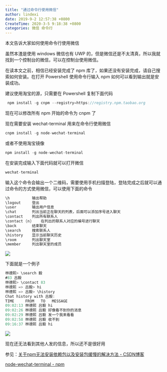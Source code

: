 ```yaml
---
title: "通过命令行使用微信"
author: lindexi
date: 2019-9-2 12:57:38 +0800
CreateTime: 2020-3-5 9:18:38 +0800
categories: 微信 命令行
---
```


本文告诉大家如何使用命令行使用微信

<!--more-->


<!-- csdn -->

<!-- 标签：微信，命令行 -->

虽然本渣是使用 windows 微信也有 UWP 的，但是微信还是不太清真，所以我就找到一个控制台的微信，可以在控制台使用微信。

在读本文之前，相信已经安装完成了 npm 库了，如果还没有安装完成，请自己搜索如何安装。在打开 Powershell 使用命令行输入 npm 如何可以看到输出就是安装成功。

建议使用淘宝的源，只需要在 Powershell 复制下面代码

```csharp
 npm install -g cnpm --registry=https://registry.npm.taobao.org
```

现在可以修改所有 npm 开始的命令为 cnpm 了

现在需要安装 wechat-terminal 用来在命令行使用微信

```csharp
cnpm install -g node-wechat-terminal
```

或者不使用淘宝镜像

```csharp
npm install -g node-wechat-terminal
```

在安装完成输入下面代码就可以打开微信

```csharp
wechat-terminal
```

输入这个命令会输出一个二维码，需要使用手机扫描登陆，登陆完成之后就可以通过命令的方式使用微信，可以使用下面的命令

```csharp
\h			输出帮助
\logout		登出
\user		输出用户信息
\chat 		列出当前正在聊天的列表，后面可以添加序号进入聊天
\contact	列出所有联系人
\contact {n}	在列出的联系人对应的编号进行聊天
\back		结束聊天
\search		搜索联系人
\history 	显示当前聊天历史
\room 		列出聊天室
\member 	列出聊天室的成员
```

<!-- ![](image/通过命令行使用微信/通过命令行使用微信0.png) -->
![](http://image.acmx.xyz/lindexi%2F20188239121537)

下面就是一个例子

```csharp
林德熙> \search 毅
#83 吕毅
林德熙> \contact 83
林德熙 => 吕毅> hi
林德熙 => 吕毅> \history
Chat history with 吕毅:
TIME     FROM   TO   MESSAGE
09:02:13 林德熙 吕毅 hi
09:02:26 林德熙 吕毅 好像看不到你的消息
09:02:29 林德熙 吕毅 发一个我来看看
09:02:58 林德熙 吕毅 收不到
09:16:37 林德熙 吕毅 hi
```

<!-- ![](image/通过命令行使用微信/通过命令行使用微信1.png) -->

![](http://image.acmx.xyz/lindexi%2F201882391733768)

现在还无法看到其他人发的信息，所以还不是很好用

参见：[关于npm无法安装依赖包以及安装包缓慢的解决方法 - CSDN博客](https://blog.csdn.net/u011225099/article/details/72900241 )

[node-wechat-terminal - npm](https://www.npmjs.com/package/node-wechat-terminal )

